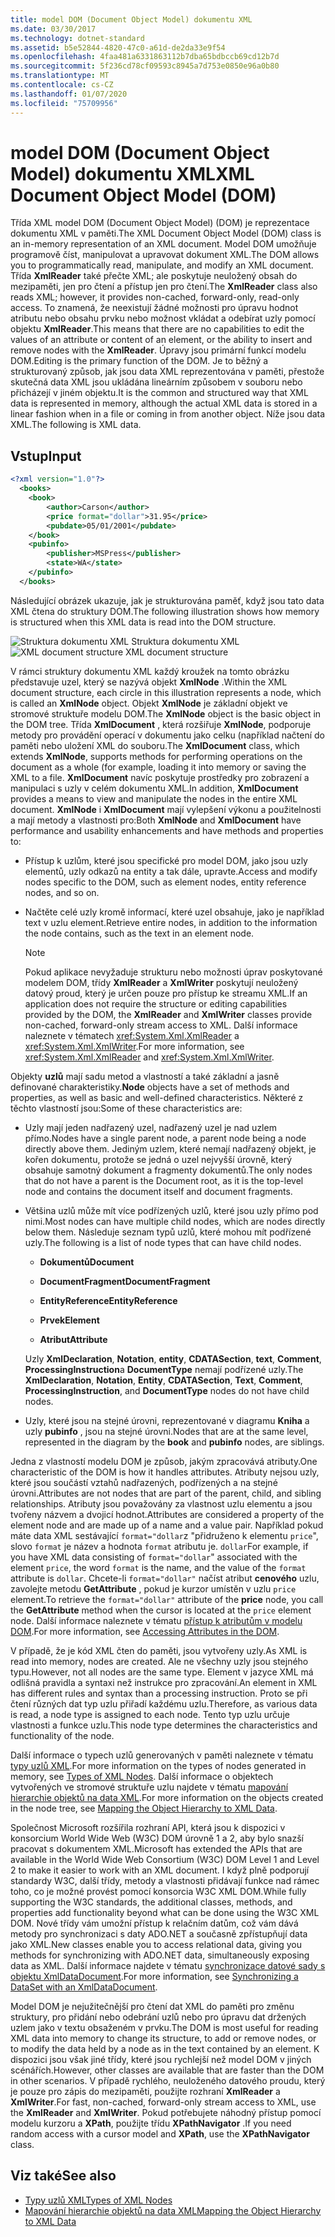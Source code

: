 ```yaml
---
title: model DOM (Document Object Model) dokumentu XML
ms.date: 03/30/2017
ms.technology: dotnet-standard
ms.assetid: b5e52844-4820-47c0-a61d-de2da33e9f54
ms.openlocfilehash: 4faa481a6331863112b7dba65bdbccb69cd12b7d
ms.sourcegitcommit: 5f236cd78cf09593c8945a7d753e0850e96a0b80
ms.translationtype: MT
ms.contentlocale: cs-CZ
ms.lasthandoff: 01/07/2020
ms.locfileid: "75709956"
---
```

# <a name="xml-document-object-model-dom"></a><span data-ttu-id="fea46-102">model DOM (Document Object Model) dokumentu XML</span><span class="sxs-lookup"><span data-stu-id="fea46-102">XML Document Object Model (DOM)</span></span>

<span data-ttu-id="fea46-103">Třída XML model DOM (Document Object Model) (DOM) je reprezentace dokumentu XML v paměti.</span><span class="sxs-lookup"><span data-stu-id="fea46-103">The XML Document Object Model (DOM) class is an in-memory representation of an XML document.</span></span> <span data-ttu-id="fea46-104">Model DOM umožňuje programově číst, manipulovat a upravovat dokument XML.</span><span class="sxs-lookup"><span data-stu-id="fea46-104">The DOM allows you to programmatically read, manipulate, and modify an XML document.</span></span> <span data-ttu-id="fea46-105">Třída **XmlReader** také přečte XML; ale poskytuje neuložený obsah do mezipaměti, jen pro čtení a přístup jen pro čtení.</span><span class="sxs-lookup"><span data-stu-id="fea46-105">The **XmlReader** class also reads XML; however, it provides non-cached, forward-only, read-only access.</span></span> <span data-ttu-id="fea46-106">To znamená, že neexistují žádné možnosti pro úpravu hodnot atributu nebo obsahu prvku nebo možnost vkládat a odebírat uzly pomocí objektu **XmlReader**.</span><span class="sxs-lookup"><span data-stu-id="fea46-106">This means that there are no capabilities to edit the values of an attribute or content of an element, or the ability to insert and remove nodes with the **XmlReader**.</span></span> <span data-ttu-id="fea46-107">Úpravy jsou primární funkcí modelu DOM.</span><span class="sxs-lookup"><span data-stu-id="fea46-107">Editing is the primary function of the DOM.</span></span> <span data-ttu-id="fea46-108">Je to běžný a strukturovaný způsob, jak jsou data XML reprezentována v paměti, přestože skutečná data XML jsou ukládána lineárním způsobem v souboru nebo přicházejí v jiném objektu.</span><span class="sxs-lookup"><span data-stu-id="fea46-108">It is the common and structured way that XML data is represented in memory, although the actual XML data is stored in a linear fashion when in a file or coming in from another object.</span></span> <span data-ttu-id="fea46-109">Níže jsou data XML.</span><span class="sxs-lookup"><span data-stu-id="fea46-109">The following is XML data.</span></span>

## <a name="input"></a><span data-ttu-id="fea46-110">Vstup</span><span class="sxs-lookup"><span data-stu-id="fea46-110">Input</span></span>

```xml
<?xml version="1.0"?>
  <books>
    <book>
        <author>Carson</author>
        <price format="dollar">31.95</price>
        <pubdate>05/01/2001</pubdate>
    </book>
    <pubinfo>
        <publisher>MSPress</publisher>
        <state>WA</state>
    </pubinfo>
  </books>
```

<span data-ttu-id="fea46-111">Následující obrázek ukazuje, jak je strukturována paměť, když jsou tato data XML čtena do struktury DOM.</span><span class="sxs-lookup"><span data-stu-id="fea46-111">The following illustration shows how memory is structured when this XML data is read into the DOM structure.</span></span>

<span data-ttu-id="fea46-112">![Struktura dokumentu XML](../../../../docs/standard/data/xml/media/xml-to-domtree.gif "XML_To_DOMTree") Struktura dokumentu XML</span><span class="sxs-lookup"><span data-stu-id="fea46-112">![XML document structure](../../../../docs/standard/data/xml/media/xml-to-domtree.gif "XML_To_DOMTree") XML document structure</span></span>

<span data-ttu-id="fea46-113">V rámci struktury dokumentu XML každý kroužek na tomto obrázku představuje uzel, který se nazývá objekt **XmlNode** .</span><span class="sxs-lookup"><span data-stu-id="fea46-113">Within the XML document structure, each circle in this illustration represents a node, which is called an **XmlNode** object.</span></span> <span data-ttu-id="fea46-114">Objekt **XmlNode** je základní objekt ve stromové struktuře modelu DOM.</span><span class="sxs-lookup"><span data-stu-id="fea46-114">The **XmlNode** object is the basic object in the DOM tree.</span></span> <span data-ttu-id="fea46-115">Třída **XmlDocument** , která rozšiřuje **XmlNode**, podporuje metody pro provádění operací v dokumentu jako celku (například načtení do paměti nebo uložení XML do souboru.</span><span class="sxs-lookup"><span data-stu-id="fea46-115">The **XmlDocument** class, which extends **XmlNode**, supports methods for performing operations on the document as a whole (for example, loading it into memory or saving the XML to a file.</span></span> <span data-ttu-id="fea46-116">**XmlDocument** navíc poskytuje prostředky pro zobrazení a manipulaci s uzly v celém dokumentu XML.</span><span class="sxs-lookup"><span data-stu-id="fea46-116">In addition, **XmlDocument** provides a means to view and manipulate the nodes in the entire XML document.</span></span> <span data-ttu-id="fea46-117">**XmlNode** i **XmlDocument** mají vylepšení výkonu a použitelnosti a mají metody a vlastnosti pro:</span><span class="sxs-lookup"><span data-stu-id="fea46-117">Both **XmlNode** and **XmlDocument** have performance and usability enhancements and have methods and properties to:</span></span>

- <span data-ttu-id="fea46-118">Přístup k uzlům, které jsou specifické pro model DOM, jako jsou uzly elementů, uzly odkazů na entity a tak dále, upravte.</span><span class="sxs-lookup"><span data-stu-id="fea46-118">Access and modify nodes specific to the DOM, such as element nodes, entity reference nodes, and so on.</span></span>

- <span data-ttu-id="fea46-119">Načtěte celé uzly kromě informací, které uzel obsahuje, jako je například text v uzlu element.</span><span class="sxs-lookup"><span data-stu-id="fea46-119">Retrieve entire nodes, in addition to the information the node contains, such as the text in an element node.</span></span>

  > [!NOTE]
  > <span data-ttu-id="fea46-120">Pokud aplikace nevyžaduje strukturu nebo možnosti úprav poskytované modelem DOM, třídy **XmlReader** a **XmlWriter** poskytují neuložený datový proud, který je určen pouze pro přístup ke streamu XML.</span><span class="sxs-lookup"><span data-stu-id="fea46-120">If an application does not require the structure or editing capabilities provided by the DOM, the **XmlReader** and **XmlWriter** classes provide non-cached, forward-only stream access to XML.</span></span> <span data-ttu-id="fea46-121">Další informace naleznete v tématech <xref:System.Xml.XmlReader> a <xref:System.Xml.XmlWriter>.</span><span class="sxs-lookup"><span data-stu-id="fea46-121">For more information, see <xref:System.Xml.XmlReader> and <xref:System.Xml.XmlWriter>.</span></span>

<span data-ttu-id="fea46-122">Objekty **uzlů** mají sadu metod a vlastností a také základní a jasně definované charakteristiky.</span><span class="sxs-lookup"><span data-stu-id="fea46-122">**Node** objects have a set of methods and properties, as well as basic and well-defined characteristics.</span></span> <span data-ttu-id="fea46-123">Některé z těchto vlastností jsou:</span><span class="sxs-lookup"><span data-stu-id="fea46-123">Some of these characteristics are:</span></span>

- <span data-ttu-id="fea46-124">Uzly mají jeden nadřazený uzel, nadřazený uzel je nad uzlem přímo.</span><span class="sxs-lookup"><span data-stu-id="fea46-124">Nodes have a single parent node, a parent node being a node directly above them.</span></span> <span data-ttu-id="fea46-125">Jediným uzlem, které nemají nadřazený objekt, je kořen dokumentu, protože se jedná o uzel nejvyšší úrovně, který obsahuje samotný dokument a fragmenty dokumentů.</span><span class="sxs-lookup"><span data-stu-id="fea46-125">The only nodes that do not have a parent is the Document root, as it is the top-level node and contains the document itself and document fragments.</span></span>

- <span data-ttu-id="fea46-126">Většina uzlů může mít více podřízených uzlů, které jsou uzly přímo pod nimi.</span><span class="sxs-lookup"><span data-stu-id="fea46-126">Most nodes can have multiple child nodes, which are nodes directly below them.</span></span> <span data-ttu-id="fea46-127">Následuje seznam typů uzlů, které mohou mít podřízené uzly.</span><span class="sxs-lookup"><span data-stu-id="fea46-127">The following is a list of node types that can have child nodes.</span></span>

  - <span data-ttu-id="fea46-128">**Dokumentů**</span><span class="sxs-lookup"><span data-stu-id="fea46-128">**Document**</span></span>

  - <span data-ttu-id="fea46-129">**DocumentFragment**</span><span class="sxs-lookup"><span data-stu-id="fea46-129">**DocumentFragment**</span></span>

  - <span data-ttu-id="fea46-130">**EntityReference**</span><span class="sxs-lookup"><span data-stu-id="fea46-130">**EntityReference**</span></span>

  - <span data-ttu-id="fea46-131">**Prvek**</span><span class="sxs-lookup"><span data-stu-id="fea46-131">**Element**</span></span>

  - <span data-ttu-id="fea46-132">**Atribut**</span><span class="sxs-lookup"><span data-stu-id="fea46-132">**Attribute**</span></span>

  <span data-ttu-id="fea46-133">Uzly **XmlDeclaration**, **Notation**, **entity**, **CDATASection**, **text**, **Comment**, **ProcessingInstruction**a **DocumentType** nemají podřízené uzly.</span><span class="sxs-lookup"><span data-stu-id="fea46-133">The **XmlDeclaration**, **Notation**, **Entity**, **CDATASection**, **Text**, **Comment**, **ProcessingInstruction**, and **DocumentType** nodes do not have child nodes.</span></span>

- <span data-ttu-id="fea46-134">Uzly, které jsou na stejné úrovni, reprezentované v diagramu **Kniha** a uzly **pubinfo** , jsou na stejné úrovni.</span><span class="sxs-lookup"><span data-stu-id="fea46-134">Nodes that are at the same level, represented in the diagram by the **book** and **pubinfo** nodes, are siblings.</span></span>

<span data-ttu-id="fea46-135">Jedna z vlastností modelu DOM je způsob, jakým zpracovává atributy.</span><span class="sxs-lookup"><span data-stu-id="fea46-135">One characteristic of the DOM is how it handles attributes.</span></span> <span data-ttu-id="fea46-136">Atributy nejsou uzly, které jsou součástí vztahů nadřazených, podřízených a na stejné úrovni.</span><span class="sxs-lookup"><span data-stu-id="fea46-136">Attributes are not nodes that are part of the parent, child, and sibling relationships.</span></span> <span data-ttu-id="fea46-137">Atributy jsou považovány za vlastnost uzlu elementu a jsou tvořeny názvem a dvojicí hodnot.</span><span class="sxs-lookup"><span data-stu-id="fea46-137">Attributes are considered a property of the element node and are made up of a name and a value pair.</span></span> <span data-ttu-id="fea46-138">Například pokud máte data XML sestávající `format="dollar`z "přidruženo k elementu `price`", slovo `format` je název a hodnota `format` atributu je. `dollar`</span><span class="sxs-lookup"><span data-stu-id="fea46-138">For example, if you have XML data consisting of `format="dollar`" associated with the element `price`, the word `format` is the name, and the value of the `format` attribute is `dollar`.</span></span> <span data-ttu-id="fea46-139">Chcete-li `format="dollar"` načíst atribut **cenového** uzlu, zavolejte metodu **GetAttribute** , pokud je kurzor umístěn v uzlu `price` element.</span><span class="sxs-lookup"><span data-stu-id="fea46-139">To retrieve the `format="dollar"` attribute of the **price** node, you call the **GetAttribute** method when the cursor is located at the `price` element node.</span></span> <span data-ttu-id="fea46-140">Další informace naleznete v tématu [přístup k atributům v modelu DOM](../../../../docs/standard/data/xml/accessing-attributes-in-the-dom.md).</span><span class="sxs-lookup"><span data-stu-id="fea46-140">For more information, see [Accessing Attributes in the DOM](../../../../docs/standard/data/xml/accessing-attributes-in-the-dom.md).</span></span>

<span data-ttu-id="fea46-141">V případě, že je kód XML čten do paměti, jsou vytvořeny uzly.</span><span class="sxs-lookup"><span data-stu-id="fea46-141">As XML is read into memory, nodes are created.</span></span> <span data-ttu-id="fea46-142">Ale ne všechny uzly jsou stejného typu.</span><span class="sxs-lookup"><span data-stu-id="fea46-142">However, not all nodes are the same type.</span></span> <span data-ttu-id="fea46-143">Element v jazyce XML má odlišná pravidla a syntaxi než instrukce pro zpracování.</span><span class="sxs-lookup"><span data-stu-id="fea46-143">An element in XML has different rules and syntax than a processing instruction.</span></span> <span data-ttu-id="fea46-144">Proto se při čtení různých dat typ uzlu přiřadí každému uzlu.</span><span class="sxs-lookup"><span data-stu-id="fea46-144">Therefore, as various data is read, a node type is assigned to each node.</span></span> <span data-ttu-id="fea46-145">Tento typ uzlu určuje vlastnosti a funkce uzlu.</span><span class="sxs-lookup"><span data-stu-id="fea46-145">This node type determines the characteristics and functionality of the node.</span></span>

<span data-ttu-id="fea46-146">Další informace o typech uzlů generovaných v paměti naleznete v tématu [typy uzlů XML](../../../../docs/standard/data/xml/types-of-xml-nodes.md).</span><span class="sxs-lookup"><span data-stu-id="fea46-146">For more information on the types of nodes generated in memory, see [Types of XML Nodes](../../../../docs/standard/data/xml/types-of-xml-nodes.md).</span></span> <span data-ttu-id="fea46-147">Další informace o objektech vytvořených ve stromové struktuře uzlu najdete v tématu [mapování hierarchie objektů na data XML](../../../../docs/standard/data/xml/mapping-the-object-hierarchy-to-xml-data.md).</span><span class="sxs-lookup"><span data-stu-id="fea46-147">For more information on the objects created in the node tree, see [Mapping the Object Hierarchy to XML Data](../../../../docs/standard/data/xml/mapping-the-object-hierarchy-to-xml-data.md).</span></span>

<span data-ttu-id="fea46-148">Společnost Microsoft rozšířila rozhraní API, která jsou k dispozici v konsorcium World Wide Web (W3C) DOM úrovně 1 a 2, aby bylo snazší pracovat s dokumentem XML.</span><span class="sxs-lookup"><span data-stu-id="fea46-148">Microsoft has extended the APIs that are available in the World Wide Web Consortium (W3C) DOM Level 1 and Level 2 to make it easier to work with an XML document.</span></span> <span data-ttu-id="fea46-149">I když plně podporují standardy W3C, další třídy, metody a vlastnosti přidávají funkce nad rámec toho, co je možné provést pomocí konsorcia W3C XML DOM.</span><span class="sxs-lookup"><span data-stu-id="fea46-149">While fully supporting the W3C standards, the additional classes, methods, and properties add functionality beyond what can be done using the W3C XML DOM.</span></span> <span data-ttu-id="fea46-150">Nové třídy vám umožní přístup k relačním datům, což vám dává metody pro synchronizaci s daty ADO.NET a současně zpřístupňují data jako XML.</span><span class="sxs-lookup"><span data-stu-id="fea46-150">New classes enable you to access relational data, giving you methods for synchronizing with ADO.NET data, simultaneously exposing data as XML.</span></span> <span data-ttu-id="fea46-151">Další informace najdete v tématu [synchronizace datové sady s objektu XmlDataDocument](../../../../docs/framework/data/adonet/dataset-datatable-dataview/dataset-and-xmldatadocument-synchronization.md).</span><span class="sxs-lookup"><span data-stu-id="fea46-151">For more information, see [Synchronizing a DataSet with an XmlDataDocument](../../../../docs/framework/data/adonet/dataset-datatable-dataview/dataset-and-xmldatadocument-synchronization.md).</span></span>

<span data-ttu-id="fea46-152">Model DOM je nejužitečnější pro čtení dat XML do paměti pro změnu struktury, pro přidání nebo odebrání uzlů nebo pro úpravu dat držených uzlem jako v textu obsaženém v prvku.</span><span class="sxs-lookup"><span data-stu-id="fea46-152">The DOM is most useful for reading XML data into memory to change its structure, to add or remove nodes, or to modify the data held by a node as in the text contained by an element.</span></span> <span data-ttu-id="fea46-153">K dispozici jsou však jiné třídy, které jsou rychlejší než model DOM v jiných scénářích.</span><span class="sxs-lookup"><span data-stu-id="fea46-153">However, other classes are available that are faster than the DOM in other scenarios.</span></span> <span data-ttu-id="fea46-154">V případě rychlého, neuloženého datového proudu, který je pouze pro zápis do mezipaměti, použijte rozhraní **XmlReader** a **XmlWriter**.</span><span class="sxs-lookup"><span data-stu-id="fea46-154">For fast, non-cached, forward-only stream access to XML, use the **XmlReader** and **XmlWriter**.</span></span> <span data-ttu-id="fea46-155">Pokud potřebujete náhodný přístup pomocí modelu kurzoru a **XPath**, použijte třídu **XPathNavigator** .</span><span class="sxs-lookup"><span data-stu-id="fea46-155">If you need random access with a cursor model and **XPath**, use the **XPathNavigator** class.</span></span>

## <a name="see-also"></a><span data-ttu-id="fea46-156">Viz také</span><span class="sxs-lookup"><span data-stu-id="fea46-156">See also</span></span>

- [<span data-ttu-id="fea46-157">Typy uzlů XML</span><span class="sxs-lookup"><span data-stu-id="fea46-157">Types of XML Nodes</span></span>](../../../../docs/standard/data/xml/types-of-xml-nodes.md)
- [<span data-ttu-id="fea46-158">Mapování hierarchie objektů na data XML</span><span class="sxs-lookup"><span data-stu-id="fea46-158">Mapping the Object Hierarchy to XML Data</span></span>](../../../../docs/standard/data/xml/mapping-the-object-hierarchy-to-xml-data.md)
